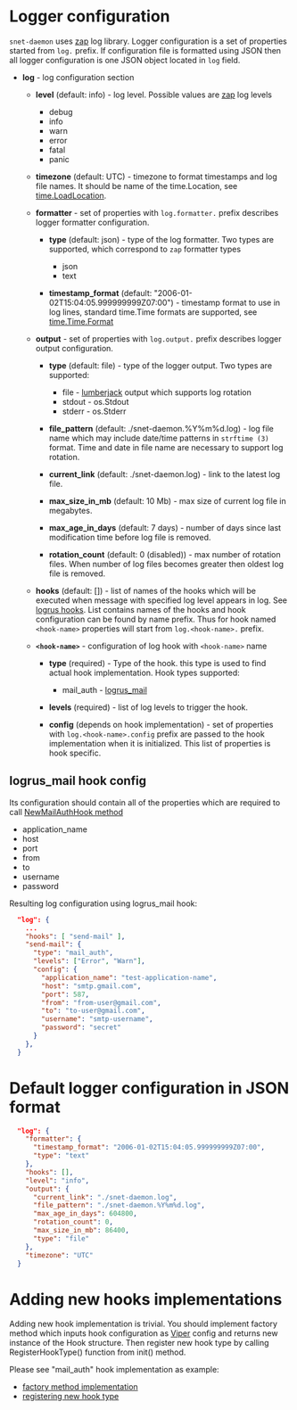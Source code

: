 # Logger configuration

```snet-daemon``` uses [zap](https://github.com/uber-go/zap) log
library. Logger configuration is a set of properties started from ```log.```
prefix. If configuration file is formatted using JSON then all logger
configuration is one JSON object located in ```log``` field.

* **log** - log configuration section

  * **level** (default: info) - log level. Possible values are
    [zap](https://github.com/uber-go/zap) log levels
    * debug
    * info
    * warn
    * error
    * fatal
    * panic

  * **timezone** (default: UTC) - timezone to format timestamps and log
    file names. It should be name of the time.Location, see
    [time.LoadLocation](https://golang.org/pkg/time/#LoadLocation).

  * **formatter** - set of properties with ```log.formatter.``` prefix
    describes logger formatter configuration.

    * **type** (default: json) - type of the log formatter. Two types are
      supported, which correspond to ```zap``` formatter types
      * json
      * text

    * **timestamp_format** (default:  "2006-01-02T15:04:05.999999999Z07:00") -
      timestamp format to use in log lines, standard time.Time formats are
      supported, see [time.Time.Format](https://golang.org/pkg/time/#Time.Format)

  * **output** - set of properties with ```log.output.``` prefix describes
    logger output configuration.

    * **type** (default: file) - type of the logger output. Two types are
      supported:
      * file -
        [lumberjack](https://github.com/natefinch/lumberjack)
        output which supports log rotation
      * stdout - os.Stdout
      * stderr - os.Stderr

    * **file_pattern** (default: ./snet-daemon.%Y%m%d.log) - log file name
      which may include date/time patterns in ```strftime (3)``` format. Time
      and date in file name are necessary to support log rotation.

    * **current_link** (default: ./snet-daemon.log) - link to the latest log
      file.

    * **max_size_in_mb** (default: 10 Mb) - max size of current log file in megabytes.

    * **max_age_in_days** (default: 7 days) - number of days since
      last modification time before log file is removed.

    * **rotation_count** (default: 0 (disabled)) - max number of rotation
      files. When number of log files becomes greater then oldest log file is
      removed.

  * **hooks** (default: []) - list of names of the hooks which will be executed
    when message with specified log level appears in log. See [logrus
    hooks](https://github.com/sirupsen/logrus#hooks). List contains names of
    the hooks and hook configuration can be found by name prefix.  Thus for
    hook named ```<hook-name>``` properties will start from
    ```log.<hook-name>.``` prefix.

  * **```<hook-name>```** - configuration of log hook with `<hook-name>` name

    * **type** (required) - Type of the hook. this type is used to find actual
      hook implementation. Hook types supported:
      * mail_auth - [logrus_mail](https://github.com/zbindenren/logrus_mail)

    * **levels** (required) - list of log levels to trigger the hook. 

    * **config** (depends on hook implementation) - set of properties with
      ```log.<hook-name>.config``` prefix are passed to the hook implementation
      when it is initialized. This list of properties is hook specific.

## logrus_mail hook config

Its configuration should contain all of the properties which are required to
call [NewMailAuthHook method](https://godoc.org/github.com/zbindenren/logrus_mail#NewMailAuthHook)
* application_name
* host
* port
* from
* to
* username
* password

Resulting log configuration using logrus_mail hook:
```json
  "log": {
    ...
    "hooks": [ "send-mail" ],
    "send-mail": {
      "type": "mail_auth",
      "levels": ["Error", "Warn"],
      "config": {
		"application_name": "test-application-name",
		"host": "smtp.gmail.com",
		"port": 587,
		"from": "from-user@gmail.com",
		"to": "to-user@gmail.com",
		"username": "smtp-username",
		"password": "secret"
	  }
    },
  }
```

# Default logger configuration in JSON format

```json
  "log": {
    "formatter": {
      "timestamp_format": "2006-01-02T15:04:05.999999999Z07:00",
      "type": "text"
    },
    "hooks": [],
    "level": "info",
    "output": {
      "current_link": "./snet-daemon.log",
      "file_pattern": "./snet-daemon.%Y%m%d.log",
      "max_age_in_days": 604800,
      "rotation_count": 0,
      "max_size_in_mb": 86400,
      "type": "file"
    },
    "timezone": "UTC"
  }
```

# Adding new hooks implementations

Adding new hook implementation is trivial. You should implement factory method
which inputs hook configuration as [Viper](https://godoc.org/github.com/spf13/viper#Viper)
config and returns new instance of the Hook structure. Then register new hook
type by calling RegisterHookType() function from init() method. 

Please see "mail_auth" hook implementation as example:
* [factory method implementation](https://github.com/singnet/snet-daemon/blob/7b897738b17a21fd105a8a69d4d6841fa5f88dbd/logger/hook.go#L106)
* [registering new hook type](https://github.com/singnet/snet-daemon/blob/7b897738b17a21fd105a8a69d4d6841fa5f88dbd/logger/hook.go#L43)
